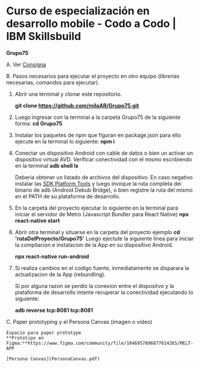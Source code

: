 # Curso de especialización en desarrollo mobile - Codo a Codo | IBM Skillsbuild

**Grupo75**

A. Ver [Consigna](Consigna.md)

B. Pasos necesarios para ejecutar el proyecto en otro equipo (librerías necesarias, comandos para ejecutar).

1) Abrir una terminal y clonar este repositorio.

	**git clone https://github.com/milaAR/Grupo75.git**

2) Luego ingresar con la terminal a la carpeta Grupo75 de la siguiente forma:
	**cd Grupo75**

3) Instalar los paquetes de npm que figuran en package.json
	para ello ejecute en la terminal lo siguiente:
	**npm i**

4) Conectar un dispositivo Android con cable de datos o bien un activar un dispositivo virtual AVD.
	Verificar conectividad con el mismo escribiendo en la terminal
	**adb shell ls**

	Deberia obtener un listado de archivos del dispositivo. En caso negativo instalar las [SDK Platform Tools](<https://developer.android.com/studio/releases/platform-tools>) y luego invoque
	la ruta completa dei binario  de adb (Android Debub Bridge), o bien registre la ruta del mismo en el PATH de su plataforma de desarrollo.

5) En la carpeta del proyecto ejecutar lo siguiente en la terminal para iniciar el servidor de Metro (Javascript Bundler para React Native)
	**npx react-native start**

6) Abrir otra terminal y situarse en la carpeta del proyecto
	ejemplo **cd 'rutaDelProyecto/Grupo75'**
	Luego ejectute la siguiente linea para iniciar la compilacion e instalacion de la App en su dispositivo Android.

	**npx react-native run-android**

7) Si realiza cambios en el codigo fuente,  inmediatamente se disparara la actualizacion de la App (rebundling).

	Si por alguna razon se perdio la conexion entre el dispositvo y la plataforma de desarrollo intente recuperar la conectividad
	ejecutando lo siguiente:

	**adb reverse tcp:8081 tcp:8081**

C. Paper prototyping y el Persona Canvas (imagen o video)


	Espacio para paper prototype
	**Prototipo en Figma:**https://www.figma.com/community/file/1046957896877614265/MELT-APP

	[Persona Canvas](PersonaCanvas.pdf)
